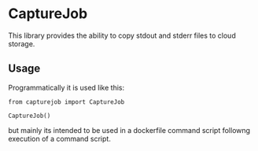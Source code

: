 # CaptureJob

This library provides the ability to copy stdout and stderr files to cloud storage.

## Usage

Programmatically it is used like this:
```
from capturejob import CaptureJob

CaptureJob()
```

but mainly its intended to be used in a dockerfile command script followng execution of a command script.




